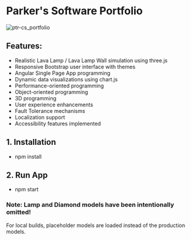 # Parker's Software Portfolio


![ptr-cs_portfolio](https://github.com/user-attachments/assets/46e68881-99c1-40e5-a14a-62b7cf26287e)

## Features:
- Realistic Lava Lamp / Lava Lamp Wall simulation using three.js
- Responsive Bootstrap user interface with themes
- Angular Single Page App programming
- Dynamic data visualizations using chart.js
- Performance-oriented programming
- Object-oriented programming
- 3D programming
- User experience enhancements
- Fault Tolerance mechanisms
- Localization support
- Accessibility features implemented

## 1. Installation
- npm install

## 2. Run App
- npm start

### Note: Lamp and Diamond models have been intentionally omitted!
For local builds, placeholder models are loaded instead of the production models.
